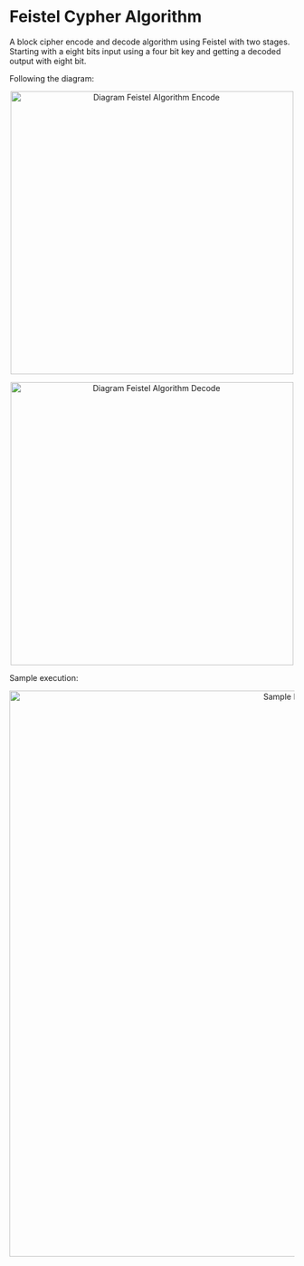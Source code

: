 # Feistel Cypher Algorithm

A block cipher encode and decode algorithm using Feistel with two stages. Starting with a eight bits input using a four bit key and getting a decoded output with eight bit.

Following the diagram:

<p align="center">
  <img width="500" src="https://user-images.githubusercontent.com/38412804/124365600-9a8d9900-dc1f-11eb-8c51-f862938aaa01.png" alt="Diagram Feistel Algorithm Encode">
</p>
<p align="center">
  <img width="500" src="https://user-images.githubusercontent.com/38412804/124365623-af6a2c80-dc1f-11eb-98bc-730cd924d8e5.png" alt="Diagram Feistel Algorithm Decode">
</p>

Sample execution:
<p align="center">
  <img width="1000" src="https://user-images.githubusercontent.com/38412804/124366635-936a8900-dc27-11eb-89b2-12ea3c10907f.PNG" alt="Sample Execution">
</p>
